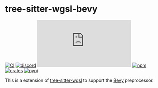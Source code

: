 tree-sitter-wgsl-bevy
=====================

[![CI][ci]](https://github.com/tree-sitter-grammars/tree-sitter-wgsl-bevy/actions/workflows/ci.yml)
[![discord][discord]](https://discord.gg/w7nTvsVJhm)
[![matrix][matrix]](https://matrix.to/#/#tree-sitter-chat:matrix.org)
[![npm][npm]](https://www.npmjs.com/package/tree-sitter-wgsl-bevy)
[![crates][crates]](https://crates.io/crates/tree-sitter-wgsl_bevy)
[![pypi][pypi]](https://pypi.org/project/tree-sitter-wgsl_bevy)

This is a extension of [tree-sitter-wgsl](https://github.com/szebniok/tree-sitter-wgsl) to support
the [Bevy](https://bevyengine.org/) preprocessor.

[ci]: https://img.shields.io/github/actions/workflow/status/tree-sitter-grammars/tree-sitter-wgsl-bevy/ci.yml?logo=github&label=CI
[discord]: https://img.shields.io/discord/1063097320771698699?logo=discord&label=discord
[matrix]: https://img.shields.io/matrix/tree-sitter-chat%3Amatrix.org?logo=matrix&label=matrix
[npm]: https://img.shields.io/npm/v/tree-sitter-wgsl-bevy?logo=npm
[crates]: https://img.shields.io/crates/v/tree-sitter-wgsl-bevy?logo=rust
[pypi]: https://img.shields.io/pypi/v/tree-sitter-wgsl-bevy?logo=pypi&logoColor=ffd242

